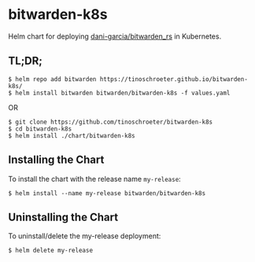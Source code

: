 # bitwarden-k8s
Helm chart for deploying [dani-garcia/bitwarden_rs](https://github.com/dani-garcia/bitwarden_rs) in Kubernetes.

## TL;DR;

```console
$ helm repo add bitwarden https://tinoschroeter.github.io/bitwarden-k8s/
$ helm install bitwarden bitwarden/bitwarden-k8s -f values.yaml
```

OR

```console
$ git clone https://github.com/tinoschroeter/bitwarden-k8s
$ cd bitwarden-k8s
$ helm install ./chart/bitwarden-k8s
```


## Installing the Chart

To install the chart with the release name `my-release`:

```console
$ helm install --name my-release bitwarden/bitwarden-k8s
```

## Uninstalling the Chart

To uninstall/delete the my-release deployment:

```console
$ helm delete my-release
```
